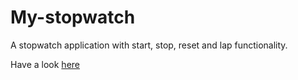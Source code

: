 # My-stopwatch

A stopwatch application with start, stop, reset and lap functionality.

Have a look [here](https://link-url-here.org)
